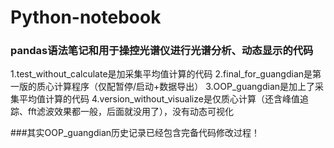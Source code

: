 # Python-notebook
### pandas语法笔记和用于操控光谱仪进行光谱分析、动态显示的代码
1.test_without_calculate是加采集平均值计算的代码
2.final_for_guangdian是第一版的质心计算程序（仅配暂停/启动+数据导出）
3.OOP_guangdian是加上了采集平均值计算的代码
4.version_without_visualize是仅质心计算（还含峰值追踪、fft滤波效果都一般，后面就没用了），没有动态可视化

###其实OOP_guangdian历史记录已经包含完备代码修改过程！
